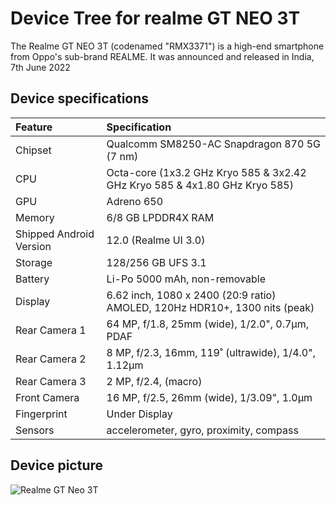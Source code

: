 # Device Tree for realme GT NEO 3T

The Realme GT NEO 3T (codenamed "RMX3371") is a high-end smartphone from Oppo's sub-brand REALME. It was announced and released in India, 7th June 2022


## Device specifications

| Feature                 | Specification                                                              |
| :---------------------- | :--------------------------------------------------------------------------|
| Chipset                 | Qualcomm SM8250-AC Snapdragon 870 5G (7 nm)                                |  
| CPU                     | Octa-core (1x3.2 GHz Kryo 585 & 3x2.42 GHz Kryo 585 & 4x1.80 GHz Kryo 585) |
| GPU                     | Adreno 650                                                                 |
| Memory                  | 6/8 GB LPDDR4X RAM                                                         |
| Shipped Android Version | 12.0 (Realme UI 3.0)                                                       |
| Storage                 | 128/256 GB UFS 3.1                                                         |
| Battery                 | Li-Po 5000 mAh, non-removable                                              |
| Display                 | 6.62 inch, 1080 x 2400 (20:9 ratio) AMOLED, 120Hz HDR10+, 1300 nits (peak) |
| Rear Camera 1           | 64 MP, f/1.8, 25mm (wide), 1/2.0", 0.7µm, PDAF                             |     
| Rear Camera 2           | 8 MP, f/2.3, 16mm, 119˚ (ultrawide), 1/4.0", 1.12µm                        |
| Rear Camera 3           | 2 MP, f/2.4, (macro)                                                       |
| Front Camera            | 16 MP, f/2.5, 26mm (wide), 1/3.09", 1.0µm                                  |
| Fingerprint             | Under Display                                                              |
| Sensors                 | accelerometer, gyro, proximity, compass                                    |

## Device picture

![Realme GT Neo 3T](https://img.phonandroid.com/2022/09/realme-aliexpress.png "Realme GT Neo 3T")
